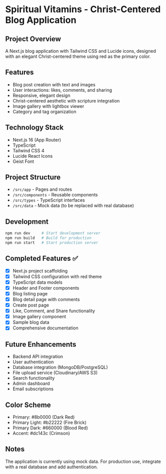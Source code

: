 # Spiritual Vitamins - Christ-Centered Blog Application

## Project Overview

A Next.js blog application with Tailwind CSS and Lucide icons, designed with an elegant Christ-centered theme using red as the primary color.

## Features

- Blog post creation with text and images
- User interactions: likes, comments, and sharing
- Responsive, elegant design
- Christ-centered aesthetic with scripture integration
- Image gallery with lightbox viewer
- Category and tag organization

## Technology Stack

- Next.js 16 (App Router)
- TypeScript
- Tailwind CSS 4
- Lucide React Icons
- Geist Font

## Project Structure

- `/src/app` - Pages and routes
- `/src/components` - Reusable components
- `/src/types` - TypeScript interfaces
- `/src/data` - Mock data (to be replaced with real database)

## Development

```bash
npm run dev     # Start development server
npm run build   # Build for production
npm run start   # Start production server
```

## Completed Features ✅

- [x] Next.js project scaffolding
- [x] Tailwind CSS configuration with red theme
- [x] TypeScript data models
- [x] Header and Footer components
- [x] Blog listing page
- [x] Blog detail page with comments
- [x] Create post page
- [x] Like, Comment, and Share functionality
- [x] Image gallery component
- [x] Sample blog data
- [x] Comprehensive documentation

## Future Enhancements

- Backend API integration
- User authentication
- Database integration (MongoDB/PostgreSQL)
- File upload service (Cloudinary/AWS S3)
- Search functionality
- Admin dashboard
- Email subscriptions

## Color Scheme

- Primary: #8b0000 (Dark Red)
- Primary Light: #b22222 (Fire Brick)
- Primary Dark: #660000 (Blood Red)
- Accent: #dc143c (Crimson)

## Notes

The application is currently using mock data. For production use, integrate with a real database and add authentication.

